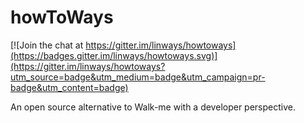 # howToWays

[![Join the chat at https://gitter.im/linways/howtoways](https://badges.gitter.im/linways/howtoways.svg)](https://gitter.im/linways/howtoways?utm_source=badge&utm_medium=badge&utm_campaign=pr-badge&utm_content=badge)

An open source alternative to Walk-me with a developer perspective.
